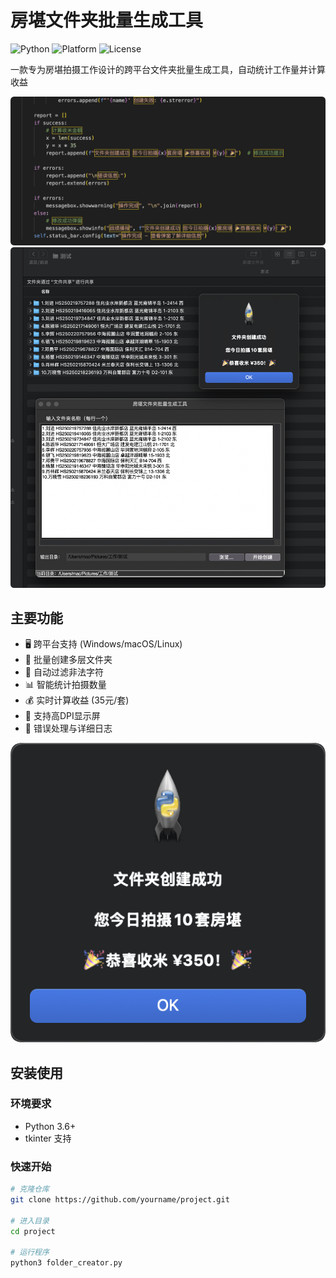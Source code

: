 # 房堪文件夹批量生成工具

![Python](https://img.shields.io/badge/Python-3.6%2B-blue)
![Platform](https://img.shields.io/badge/Platform-Windows%20%7C%20macOS%20%7C%20Linux-green)
![License](https://img.shields.io/badge/License-MIT-orange)

一款专为房堪拍摄工作设计的跨平台文件夹批量生成工具，自动统计工作量并计算收益

<!-- 代码截图 -->
![代码示例](https://github.com/jhihhe/-/blob/main/%E4%BB%A3%E7%A0%81.png)
![示例](https://github.com/jhihhe/-/blob/main/%E7%A4%BA%E4%BE%8B.png)

## 主要功能

- 🖥️ 跨平台支持 (Windows/macOS/Linux)
- 📂 批量创建多层文件夹
- 🚫 自动过滤非法字符
- 📊 智能统计拍摄数量
- 💰 实时计算收益 (35元/套)
- 🎯 支持高DPI显示屏
- 🚨 错误处理与详细日志
  
![战绩播报](https://github.com/jhihhe/-/blob/main/%E6%88%98%E7%BB%A9%E6%92%AD%E6%8A%A5.png)

## 安装使用

### 环境要求
- Python 3.6+
- tkinter 支持

### 快速开始
```bash
# 克隆仓库
git clone https://github.com/yourname/project.git

# 进入目录
cd project

# 运行程序
python3 folder_creator.py

